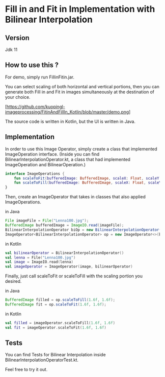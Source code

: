# Fill in and Fit in Implementation with Bilinear Interpolation 

## Version
Jdk 11

## How to use this ?
For demo, simply run FillinFitin.jar.

You can select scaling of both horizontal and vertical portions, 
then you can generate both Fill in and Fit in images 
simultaneously at the destination of your choice. 

[https://github.com/kuopingl-imageprocessing/FitinAndFillIn_Kotlin/blob/master/demo.png]

The source code is written in Kotlin, but the UI is written in Java.

## Implementation
In order to use this Image Operator, simply create a class that
implemented ImageOperation interface. 
(Inside you can find BilinearInterpolationOperator.kt, a class that had
 implemented ImageOperation and BilinearOperation.)

```kotlin
interface ImageOperations {
    fun scaleToFit(bufferedImage: BufferedImage, scaleX: Float, scaleY: Float): BufferedImage
    fun scaleToFill(bufferedImage: BufferedImage, scaleX: Float, scaleY: Float): BufferedImage
}
```

Then, create an ImageOperator that takes in classes that also
applied ImageOperations.

in Java
```java
File imageFile = File("Lenna100.jpg");
BufferedImage bufferedImage = ImageIO.read(imageFile);
BilinearInterpolationOperator biOp = new BilinearInterpolationOperator();
ImageOperator<BilinearInterpolationOperator> op = new ImageOperator<>(bufferedImage, biOp);
```
in Kotlin

```kotlin
val bilinearOperator = BilinearInterpolationOperator()
val lenna = File("Lenna100.jpg")
val image = ImageIO.read(lenna)
val imageOperator = ImageOperator(image, bilinearOperator)
```

Finally, just call scaleToFit or scaleToFill with the scaling portion you desired.

in Java
```java
BufferedImage filled = op.scaleToFill(1.6f, 1.6f);
BufferedImage fit = op.scaleToFit(1.6f, 1.6f);
```

in Kotlin
```kotlin
val filled = imageOperator.scaleToFill(1.6f, 1.6f)
val fit = imageOperator.scaleToFit(1.6f, 1.6f)
```

## Tests
You can find Tests for Bilinear Interpolation inside
BilinearInterpolationOperatorTest.kt.

Feel free to try it out.
